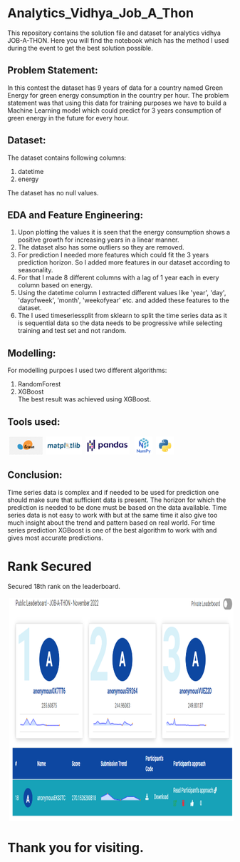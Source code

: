 # Analytics_Vidhya_Job_A_Thon

This repository contains the solution file and dataset for analytics vidhya JOB-A-THON. Here you will find the notebook which has the method I used during the event to get the best solution possible.<br>

## Problem Statement:<br>
In this contest the dataset has 9 years of data for a country named Green Energy for green energy consumption in the country per hour. The problem statement was that using this data for training purposes we have to build a Machine Learning model which could predict for 3 years consumption of green energy in the future for every hour.

## Dataset:<br>
The dataset contains following columns:<br>
1. datetime<br>
2. energy<br>

The dataset has no null values.

## EDA and Feature Engineering:<br>
1. Upon plotting the values it is seen that the energy consumption shows a positive growth for increasing years in a linear manner.<br>
2. The dataset also has some outliers so they are removed.<br>
3. For prediction I needed more features which could fit the 3 years prediction horizon. So I added more features in our dataset according to seasonality.<br>
4. For that I made 8 different columns with a lag of 1 year each in every column based on energy.<br>
5. Using the datetime column I extracted different values like 'year', 'day', 'dayofweek', 'month', 'weekofyear' etc. and added these features to the dataset.<br>
6. The I used timeseriessplit from sklearn to split the time series data as it is sequential data so the data needs to be progressive while selecting training and test set and not random.<br>

## Modelling:<br>

For modelling purpoes I used two different algorithms:<br>
1. RandomForest<br>
2. XGBoost<br>
The best result was achieved using XGBoost.

## Tools used:<br>
<img src="https://github.com/zmwaris1/logos/blob/main/png-clipart-scikit-learn-python-scikit-logo-brand-learning-text-computer.png" alt="sickit-learn" height="40" style="vertical-align:top; margin:4px"><img src="https://github.com/zmwaris1/logos/blob/main/tutorial_matplotlib.png" alt="matplotlib" height="40" style="vertical-align:top; margin:4px"><img src="https://github.com/zmwaris1/logos/blob/main/Pandas_logo.svg.png" alt="Pandas" height="40" style="vertical-align:top; margin:4px">
<img src="https://github.com/zmwaris1/logos/blob/main/105040771-43887300-5a88-11eb-9f01-bee100b9ef22.png" alt="Numpy" height="40" style="vertical-align:top; margin:4px"><img src="https://raw.githubusercontent.com/github/explore/80688e429a7d4ef2fca1e82350fe8e3517d3494d/topics/python/python.png" alt="Python" height="40" style="vertical-align:top; margin:4px">

## Conclusion:<br>
Time series data is complex and if needed to be used for prediction one should make sure that sufficient data is present. The horizon for which the prediction is needed to be done must be based on the data available. Time series data is not easy to work with but at the same time it also give too much insight about the trend and pattern based on real world. For time series prediction XGBoost is one of the best algorithm to work with and gives most accurate predictions.

# Rank Secured

Secured 18th rank on the leaderboard.

<img src="https://github.com/zmwaris1/Analytics_Vidhya_Job_A_Thon/blob/main/Job%20A%20Thon.png" alt="18th rank" height="500" style="vertical-align:top; margin:4px">

# Thank you for visiting.

